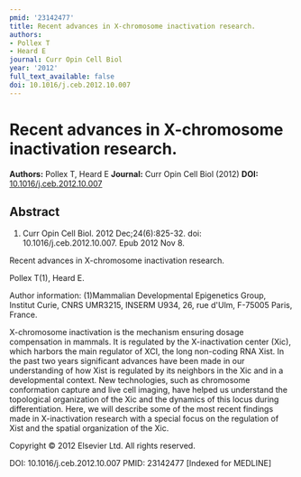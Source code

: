 ```yaml
---
pmid: '23142477'
title: Recent advances in X-chromosome inactivation research.
authors:
- Pollex T
- Heard E
journal: Curr Opin Cell Biol
year: '2012'
full_text_available: false
doi: 10.1016/j.ceb.2012.10.007
---
```


# Recent advances in X-chromosome inactivation research.
**Authors:** Pollex T, Heard E
**Journal:** Curr Opin Cell Biol (2012)
**DOI:** [10.1016/j.ceb.2012.10.007](https://doi.org/10.1016/j.ceb.2012.10.007)

## Abstract

1. Curr Opin Cell Biol. 2012 Dec;24(6):825-32. doi: 10.1016/j.ceb.2012.10.007.
Epub  2012 Nov 8.

Recent advances in X-chromosome inactivation research.

Pollex T(1), Heard E.

Author information:
(1)Mammalian Developmental Epigenetics Group, Institut Curie, CNRS UMR3215, 
INSERM U934, 26, rue d'Ulm, F-75005 Paris, France.

X-chromosome inactivation is the mechanism ensuring dosage compensation in 
mammals. It is regulated by the X-inactivation center (Xic), which harbors the 
main regulator of XCI, the long non-coding RNA Xist. In the past two years 
significant advances have been made in our understanding of how Xist is 
regulated by its neighbors in the Xic and in a developmental context. New 
technologies, such as chromosome conformation capture and live cell imaging, 
have helped us understand the topological organization of the Xic and the 
dynamics of this locus during differentiation. Here, we will describe some of 
the most recent findings made in X-inactivation research with a special focus on 
the regulation of Xist and the spatial organization of the Xic.

Copyright © 2012 Elsevier Ltd. All rights reserved.

DOI: 10.1016/j.ceb.2012.10.007
PMID: 23142477 [Indexed for MEDLINE]
